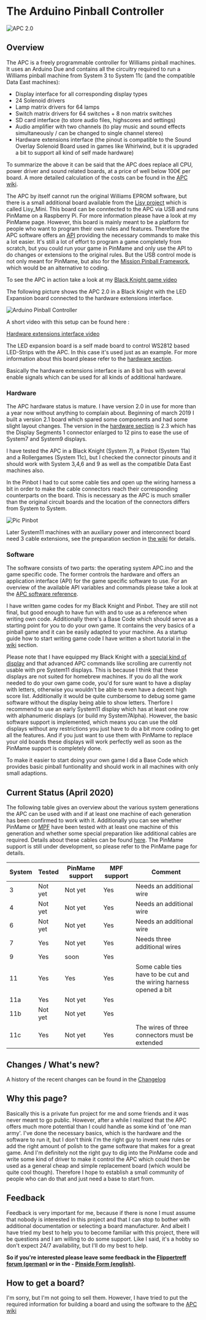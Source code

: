 # The Arduino Pinball Controller
![APC 2.0](https://github.com/AmokSolderer/APC/blob/master/DOC/PICS/APC.JPG)
## Overview

The APC is a freely programmable controller for Williams pinball machines. It uses an Arduino Due and contains all the circuitry required to run a Williams pinball machine from System 3 to System 11c (and the compatible Data East machines):

* Display interface for all corresponding display types
* 24 Solenoid drivers
* Lamp matrix drivers for 64 lamps
* Switch matrix drivers for 64 switches + 8 non matrix switches
* SD card interface (to store audio files, highscores and settings)
* Audio amplifier with two channels (to play music and sound effects simultaneously / can be changed to single channel stereo)
* Hardware extensions interface (the pinout is compatible to the Sound Overlay Solenoid Board used in games like Whirlwind, but it is upgraded a bit to support all kind of self made hardware)

To summarize the above it can be said that the APC does replace all CPU, power driver and sound related boards, at a price of well below 100€ per board. A more detailed calculation of the costs can be found in the [APC wiki](https://github.com/AmokSolderer/APC/wiki/Home).

The APC by itself cannot run the original Williams EPROM software, but there is a small additional board available from the [Lisy project](https://lisy.dev) which is called Lisy_Mini. This board can be conntected to the APC via USB and runs PinMame on a Raspberry Pi. For more information please have a look at my PinMame page.
However, this board is mainly meant to be a platform for people who want to program their own rules and features. Therefore the APC software offers an [API](https://github.com/AmokSolderer/APC/tree/master/DOC/Software/APC_SW_reference.pdf) providing the necessary commands to make this a lot easier. It's still a lot of effort to program a game completely from scratch, but you could run your game in PinMame and only use the API to do changes or extensions to the original rules.
But the USB control mode is not only meant for PinMame, but also for the [Mission Pinball Framework](http://missionpinball.org/), which would be an alternative to coding.

To see the APC in action take a look at my [Black Knight game video](https://youtu.be/N5ipyHBKzgs)

The following picture shows the APC 2.0 in a Black Knight with the LED Expansion board connected to the hardware extensions interface.

![Arduino Pinball Controller](https://github.com/AmokSolderer/APC/blob/master/DOC/PICS/BKopen.JPG)

A short video with this setup can be found here : 

[Hardware extensions interface video](https://youtu.be/8BnVTpKq-2Y)

The LED expansion board is a self made board to control WS2812 based LED-Strips with the APC. In this case it's used just as an example. For more information about this board please refer to the [hardware section](https://github.com/AmokSolderer/APC/tree/master/DOC/Hardware).

Basically the hardware extensions interface is an 8 bit bus with several enable signals which can be used for all kinds of additional hardware.

### Hardware

The APC hardware status is mature. I have version 2.0 in use for more than a year now without anything to complain about. Beginning of march 2019 I built a version 2.1 board which spared some components and had some slight layout changes. The version in the [hardware section](https://github.com/AmokSolderer/APC/tree/master/DOC/Hardware) is 2.3 which has the Display Segments 1 connector enlarged to 12 pins to ease the use of System7 and System9 displays.

I have tested the APC in a Black Knight (System 7), a Pinbot (System 11a) and a Rollergames (System 11c), but I checked the connector pinouts and it should work with System 3,4,6 and 9 as well as the compatible Data East machines also.

In the Pinbot I had to cut some cable ties and open up the wiring harness a bit in order to make the cable connectors reach their corresponding counterparts on the board. This is necessary as the APC is much smaller than the original circuit boards and the location of the connectors differs from System to System.

![Pic Pinbot](https://github.com/AmokSolderer/APC/blob/master/DOC/PICS/APC_Pinbot.JPG)

Later System11 machines with an auxiliary power and interconnect board need 3 cable extensions, see the preparation section in [the wiki](https://github.com/AmokSolderer/APC/wiki) for details.

### Software

The software consists of two parts: the operating system APC.ino and the game specific code. The former controls the hardware and offers an application interface (API) for the game specific software to use. For an overview of the available API variables and commands please take a look at the
[APC software reference](https://github.com/AmokSolderer/APC/blob/master/DOC/Software/APC_SW_reference.pdf).

I have written game codes for my Black Knight and Pinbot. They are still not final, but good enough to have fun with and to use as a reference when writing own code. Additionally there's a Base Code which should serve as a starting point for you to do your own game. It contains the very basics of a pinball game and it can be easily adapted to your machine. As a startup guide how to start writing game code I have written a short tutorial in the [wiki](https://github.com/AmokSolderer/APC/wiki) section.

Please note that I have equipped my Black Knight with a [special kind of display](https://github.com/AmokSolderer/APC/tree/master/DOC/Hardware/Sys7Alpha) and that advanced APC commands like scrolling are currently not usable with pre System11 displays. This is because I think that these displays are not suited for homebrew machines. If you do all the work needed to do your own game code, you'd for sure want to have a display with letters, otherwise you wouldn't be able to even have a decent high score list. Additionally it would be quite cumbersome to debug some game software without the display being able to show letters. Therfore I recommend to use an early System11 display which has at least one row with alphanumeric displays (or build my System7Alpha). However, the basic software support is implemented, which means you can use the old displays without any restrictions you just have to do a bit more coding to get all the features. And if you just want to use them with PinMame to replace your old boards these displays will work perfectly well as soon as the PinMame support is completely done.

To make it easier to start doing your own game I did a Base Code which provides basic pinball funtionality and should work in all machines with only small adaptions.

## Current Status (April 2020)

The following table gives an overview about the various system generations the APC can be used with and if at least one machine of each generation has been confirmed to work with it. Additionally you can see whether PinMame or [MPF](http://missionpinball.org/) have been tested with at least one machine of this generation and whether some special preparation like additional cables are required. Details about these cables can be found [here](https://github.com/AmokSolderer/APC/wiki#cable-extensions).
The PinMame support is still under development, so please refer to the PinMame page for details.

| System | Tested  | PinMame support | MPF support | Comment |
|--|--|--|--|--|
|3| Not yet | Not yet | Yes| Needs an additional wire |
|4| Not yet | Not yet | Yes| Needs an additional wire |
|6| Not yet | Not yet | Yes | Needs an additional wire |
|7| Yes | Not yet | Yes | Needs three additional wires |
|9| Yes | soon | Yes |  |
|11| Yes | Yes | Yes | Some cable ties have to be cut and the wiring harness opened a bit |
|11a| Yes | Not yet | Yes |  |
|11b| Not yet | Not yet | Yes |  |
|11c| Yes | Not yet | Yes | The wires of three connectors must be extended |

## Changes / What's new?

A history of the recent changes can be found in the [Changelog](https://github.com/AmokSolderer/APC/tree/master/DOC/Changes.md)

## Why this page?

Basically this is a private fun project for me and some friends and it was never meant to go public. However, after a while I realized that the APC offers much more potential than I could handle as some kind of 'one man army'. I've done the necessary basics, which is the hardware and the software to run it, but I don't think I'm the right guy to invent new rules or add the right amount of polish to the game software that makes for a great game. And I'm definitely not the right guy to dig into the PinMame code and write some kind of driver to make it control the APC which could then be used as a general cheap and simple replacement board (which would be quite cool though). Therefore I hope to establish a small community of people who can do that and just need a base to start from.
 
## Feedback

Feedback is very important for me, because if there is none I must assume that nobody is interested in this project and that I can stop to bother with additional documentation or selecting a board manufacturer. And albeit I have tried my best to help you to become familiar with this project, there will be questions and I am willing to do some support. Like I said, it's a hobby so don't expect 24/7 availability, but I'll do my best to help.

**So if you're interested please leave some feedback in the [Flippertreff forum (german)](https://www.flippertreff.de/start/forum/topic/11356-arduino-pinball-controller/) or in the  - [Pinside Form (english)](https://pinside.com/pinball/forum/topic/arduino-pinball-controller#post-4898318).**

## How to get a board?

I'm sorry, but I'm not going to sell them. However, I have tried to put the required information for building a board and using the software to the [APC wiki](https://github.com/AmokSolderer/APC/wiki/Home)
